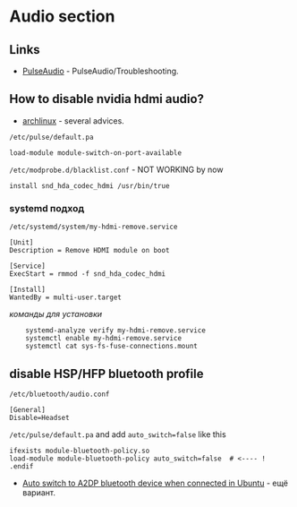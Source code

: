 # Audio section

## Links

- [PulseAudio](https://wiki.archlinux.org/index.php/PulseAudio/Troubleshooting) - PulseAudio/Troubleshooting.


## How to disable nvidia hdmi audio?

- [archlinux](https://bbs.archlinux.org/viewtopic.php?id=253258) - several advices.


`/etc/pulse/default.pa`

    load-module module-switch-on-port-available


`/etc/modprobe.d/blacklist.conf` - NOT WORKING by now

    install snd_hda_codec_hdmi /usr/bin/true

### systemd подход

`/etc/systemd/system/my-hdmi-remove.service`

    [Unit]
    Description = Remove HDMI module on boot

    [Service]
    ExecStart = rmmod -f snd_hda_codec_hdmi

    [Install]
    WantedBy = multi-user.target

_команды для установки_

        systemd-analyze verify my-hdmi-remove.service
        systemctl enable my-hdmi-remove.service
        systemctl cat sys-fs-fuse-connections.mount


## disable HSP/HFP bluetooth profile

`/etc/bluetooth/audio.conf` 

    [General]
    Disable=Headset

`/etc/pulse/default.pa` and add `auto_switch=false` like this

    ifexists module-bluetooth-policy.so
    load-module module-bluetooth-policy auto_switch=false  # <---- !
    .endif


- [Auto switch to A2DP bluetooth device when connected in Ubuntu](https://sandalov.org/blog/2146/) - ещё вариант.